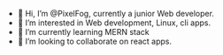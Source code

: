 - 👋 Hi, I’m @PixelFog, currently a junior Web developer.
- 👀 I’m interested in Web development, Linux, cli apps.
- 🌱 I’m currently learning MERN stack
- 💞️ I’m looking to collaborate on react apps.

<!---
PixelFog/PixelFog is a ✨ special ✨ repository because its `README.md` (this file) appears on your GitHub profile.
You can click the Preview link to take a look at your changes.
--->
